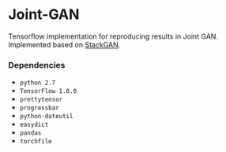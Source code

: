 # Joint-GAN

Tensorflow implementation for reproducing results in Joint GAN. Implemented based on [StackGAN](https://github.com/hanzhanggit/StackGAN).

### Dependencies
- `python 2.7`
- `TensorFlow 1.0.0`
- `prettytensor`
- `progressbar`
- `python-dateutil`
- `easydict`
- `pandas`
- `torchfile`
